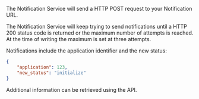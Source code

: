 The Notification Service will send a HTTP POST request to your Notification URL.

The Notification Service will keep trying to send notifications until a HTTP 200
status code is returned or the maximum number of attempts is reached. At the
time of writing the maximum is set at three attempts.

Notifications include the application identifier and the new status:

```json
{
    "application": 123,
    "new_status": "initialize"
}
```

Additional information can be retrieved using the API.
